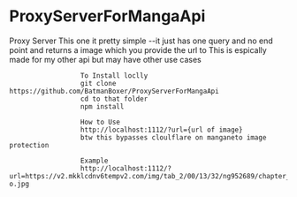 # ProxyServerForMangaApi
Proxy Server
This one it pretty simple
--it just has one query and no end point and returns a image which you provide the url to
This is espically made for my other api but may have other use cases

                      To Install loclly
                      git clone https://github.com/BatmanBoxer/ProxyServerForMangaApi
                      cd to that folder 
                      npm install
                      
                      How to Use
                      http://localhost:1112/?url={url of image}
                      btw this bypasses cloulflare on manganeto image protection

                      Example 
                      http://localhost:1112/?url=https://v2.mkklcdnv6tempv2.com/img/tab_2/00/13/32/ng952689/chapter_700_5_uzumaki_naruto/1-o.jpg
